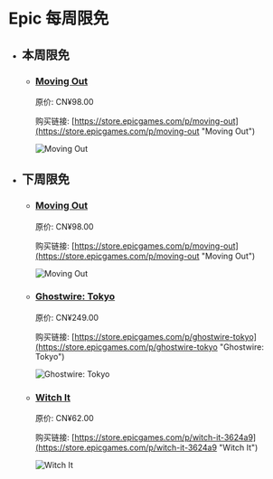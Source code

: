 # Epic 每周限免

- ## 本周限免


  - ### [Moving Out](https://store.epicgames.com/p/moving-out "Moving Out")

    原价: CN¥98.00

    购买链接: [https://store.epicgames.com/p/moving-out](https://store.epicgames.com/p/moving-out "Moving Out")

    ![Moving Out](https://cdn1.epicgames.com/offer/f919a1262081444fb28f0fdef68d6b14/EGS_MovingOut_SMGStudioDevmGames_S1_2560x1440-86272cbdeb4cc4b39f0760ab720ac585)


- ## 下周限免


  - ### [Moving Out](https://store.epicgames.com/p/moving-out "Moving Out")

    原价: CN¥98.00

    购买链接: [https://store.epicgames.com/p/moving-out](https://store.epicgames.com/p/moving-out "Moving Out")

    ![Moving Out](https://cdn1.epicgames.com/offer/f919a1262081444fb28f0fdef68d6b14/EGS_MovingOut_SMGStudioDevmGames_S1_2560x1440-86272cbdeb4cc4b39f0760ab720ac585)


  - ### [Ghostwire: Tokyo](https://store.epicgames.com/p/ghostwire-tokyo "Ghostwire: Tokyo")

    原价: CN¥249.00

    购买链接: [https://store.epicgames.com/p/ghostwire-tokyo](https://store.epicgames.com/p/ghostwire-tokyo "Ghostwire: Tokyo")

    ![Ghostwire: Tokyo](https://cdn1.epicgames.com/offer/a93cd6111251461c953776a0c4ea4d80/EGS_GhostwireTokyoWide_2560x1440-4bc1a83c819408d33e29e61f1a9d66e4)


  - ### [Witch It](https://store.epicgames.com/p/witch-it-3624a9 "Witch It")

    原价: CN¥62.00

    购买链接: [https://store.epicgames.com/p/witch-it-3624a9](https://store.epicgames.com/p/witch-it-3624a9 "Witch It")

    ![Witch It](https://cdn1.epicgames.com/spt-assets/03887d7e03fd460eb1c3074d1de865dd/witch-it-ia44y.jpg)

